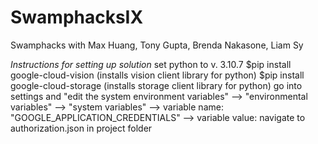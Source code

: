 # SwamphacksIX
 Swamphacks with Max Huang, Tony Gupta, Brenda Nakasone, Liam Sy

 *Instructions for setting up solution* 
 set python to v. 3.10.7 
 $pip install google-cloud-vision (installs vision client library for python)
 $pip install google-cloud-storage (installs storage client library for python)
 go into settings and "edit the system environment variables" --> "environmental variables" --> "system variables" --> variable name: "GOOGLE_APPLICATION_CREDENTIALS" --> variable value: navigate to authorization.json in project folder 



